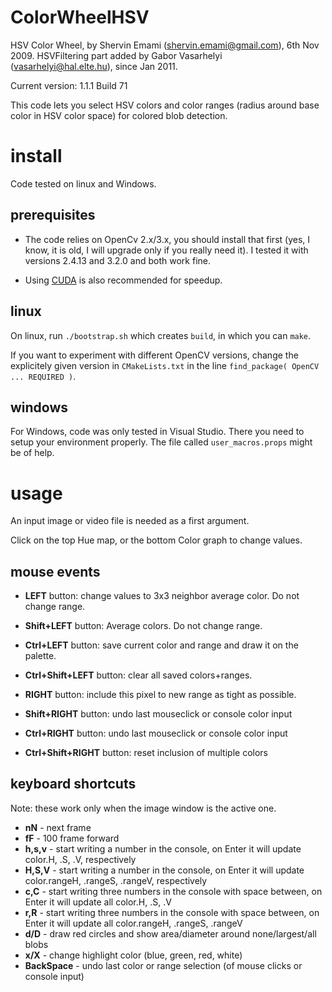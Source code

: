 # ColorWheelHSV

HSV Color Wheel, by Shervin Emami (shervin.emami@gmail.com), 6th Nov 2009.
HSVFiltering part added by Gabor Vasarhelyi (vasarhelyi@hal.elte.hu), since Jan 2011.

Current version: 1.1.1 Build 71

This code lets you select HSV colors and color ranges (radius around base color in HSV color space) for colored blob detection.


# install

Code tested on linux and Windows.

## prerequisites

* The code relies on OpenCv 2.x/3.x, you should install that first (yes, I know, it is old, I will upgrade only if you really need it).
  I tested it with versions 2.4.13 and 3.2.0 and both work fine.

* Using [CUDA](https://developer.nvidia.com/cuda-zone) is also recommended for speedup.

## linux

On linux, run `./bootstrap.sh` which creates `build`, in which you can `make`.

If you want to experiment with different OpenCV versions, change the explicitely
given version in `CMakeLists.txt` in the line `find_package( OpenCV ... REQUIRED )`.

## windows

For Windows, code was only tested in Visual Studio. There you need to setup your environment properly. The file called `user_macros.props` might be of help.


# usage

An input image or video file is needed as a first argument.

Click on the top Hue map, or the bottom Color graph to change values.

## mouse events

* **LEFT** button: change values to 3x3 neighbor average color. Do not change range.
* **Shift+LEFT** button: Average colors. Do not change range.
* **Ctrl+LEFT** button: save current color and range and draw it on the palette.
* **Ctrl+Shift+LEFT** button: clear all saved colors+ranges.

* **RIGHT** button: include this pixel to new range as tight as possible.
* **Shift+RIGHT** button: undo last mouseclick or console color input
* **Ctrl+RIGHT** button: undo last mouseclick or console color input
* **Ctrl+Shift+RIGHT** button: reset inclusion of multiple colors

## keyboard shortcuts

Note: these work only when the image window is the active one.

* **nN** - next frame
* **fF** - 100 frame forward
* **h,s,v** - start writing a number in the console, on Enter it will update color.H, .S, .V, respectively
* **H,S,V** - start writing a number in the console, on Enter it will update color.rangeH, .rangeS, .rangeV, respectively
* **c,C**   - start writing three numbers in the console with space between, on Enter it will update all color.H, .S, .V
* **r,R**   - start writing three numbers in the console with space between, on Enter it will update all color.rangeH, .rangeS, .rangeV
* **d/D**   - draw red circles and show area/diameter around none/largest/all blobs
* **x/X**   - change highlight color (blue, green, red, white)
* **BackSpace** - undo last color or range selection (of mouse clicks or console input)


